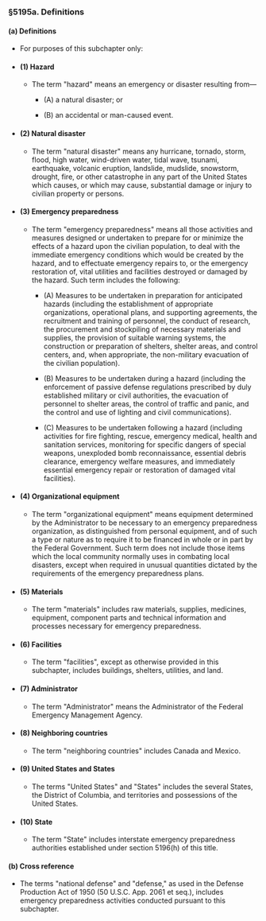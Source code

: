 ### §5195a. Definitions
#### (a) Definitions
* For purposes of this subchapter only:

* #### (1) Hazard
  * The term "hazard" means an emergency or disaster resulting from—

    * (A) a natural disaster; or

    * (B) an accidental or man-caused event.

* #### (2) Natural disaster
  * The term "natural disaster" means any hurricane, tornado, storm, flood, high water, wind-driven water, tidal wave, tsunami, earthquake, volcanic eruption, landslide, mudslide, snowstorm, drought, fire, or other catastrophe in any part of the United States which causes, or which may cause, substantial damage or injury to civilian property or persons.

* #### (3) Emergency preparedness
  * The term "emergency preparedness" means all those activities and measures designed or undertaken to prepare for or minimize the effects of a hazard upon the civilian population, to deal with the immediate emergency conditions which would be created by the hazard, and to effectuate emergency repairs to, or the emergency restoration of, vital utilities and facilities destroyed or damaged by the hazard. Such term includes the following:

    * (A) Measures to be undertaken in preparation for anticipated hazards (including the establishment of appropriate organizations, operational plans, and supporting agreements, the recruitment and training of personnel, the conduct of research, the procurement and stockpiling of necessary materials and supplies, the provision of suitable warning systems, the construction or preparation of shelters, shelter areas, and control centers, and, when appropriate, the non-military evacuation of the civilian population).

    * (B) Measures to be undertaken during a hazard (including the enforcement of passive defense regulations prescribed by duly established military or civil authorities, the evacuation of personnel to shelter areas, the control of traffic and panic, and the control and use of lighting and civil communications).

    * (C) Measures to be undertaken following a hazard (including activities for fire fighting, rescue, emergency medical, health and sanitation services, monitoring for specific dangers of special weapons, unexploded bomb reconnaissance, essential debris clearance, emergency welfare measures, and immediately essential emergency repair or restoration of damaged vital facilities).

* #### (4) Organizational equipment
  * The term "organizational equipment" means equipment determined by the Administrator to be necessary to an emergency preparedness organization, as distinguished from personal equipment, and of such a type or nature as to require it to be financed in whole or in part by the Federal Government. Such term does not include those items which the local community normally uses in combating local disasters, except when required in unusual quantities dictated by the requirements of the emergency preparedness plans.

* #### (5) Materials
  * The term "materials" includes raw materials, supplies, medicines, equipment, component parts and technical information and processes necessary for emergency preparedness.

* #### (6) Facilities
  * The term "facilities", except as otherwise provided in this subchapter, includes buildings, shelters, utilities, and land.

* #### (7) Administrator
  * The term "Administrator" means the Administrator of the Federal Emergency Management Agency.

* #### (8) Neighboring countries
  * The term "neighboring countries" includes Canada and Mexico.

* #### (9) United States and States
  * The terms "United States" and "States" includes the several States, the District of Columbia, and territories and possessions of the United States.

* #### (10) State
  * The term "State" includes interstate emergency preparedness authorities established under section 5196(h) of this title.

#### (b) Cross reference
* The terms "national defense" and "defense," as used in the Defense Production Act of 1950 (50 U.S.C. App. 2061 et seq.), includes emergency preparedness activities conducted pursuant to this subchapter.